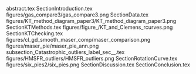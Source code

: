 abstract.tex
SectionIntroduction.tex
figures/gas_compare3/gas_compare3.png
SectionData.tex
figures/KT_method_diagram_paper3/KT_method_diagram_paper3.png
SectionKTMethods.tex
figures/figure_/KT_and_Clemens_rcurves.png
SectionKTChecking.tex
figures/cl_gd_smooth_maser_comp/maser_comparison.png
figures/maser_pie/maser_pie_ann.png
subsection_Catastrophic_outliers_label_sec__.tex
figures/HMSFR_outliers/HMSFR_outliers.png
SectionRotationCurve.tex
figures/six_pies2/six_pies.png
SectionDiscussion.tex
SectionConclusion.tex
